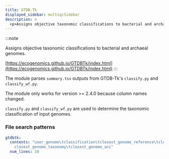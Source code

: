 ```yaml
---
title: GTDB-Tk
displayed_sidebar: multiqcSidebar
description: >
  <p>Assigns objective taxonomic classifications to bacterial and archaeal genomes.</p>
---
```


<!--
~~~~~ DO NOT EDIT ~~~~~
This file is autogenerated from the MultiQC module python docstring.
Do not edit the markdown, it will be overwritten.

File path for the source of this content: multiqc/modules/gtdbtk/gtdbtk.py
~~~~~~~~~~~~~~~~~~~~~~~
-->

:::note

<p>Assigns objective taxonomic classifications to bacterial and archaeal genomes.</p>

[https://ecogenomics.github.io/GTDBTk/index.html](https://ecogenomics.github.io/GTDBTk/index.html)
:::

The module parses `summary.tsv` outputs from GTDB-Tk's `classify.py` and `classify_wf.py`.

The module only works for version >= 2.4.0 because column names changed.

`classify.py` and `classify_wf.py` are used to determine the taxonomic classification of input genomes.

### File search patterns

```yaml
gtdbtk:
  contents: "user_genome\tclassification\tclosest_genome_reference\tclosest_genome_reference_radius\t\
    closest_genome_taxonomy\tclosest_genome_ani"
  num_lines: 10
```

